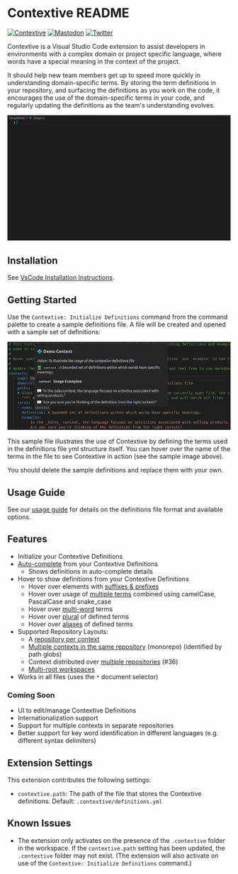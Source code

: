 # Contextive README

[![Contextive](https://github.com/dev-cycles/contextive/actions/workflows/contextive.yml/badge.svg)](https://github.com/dev-cycles/contextive/actions/workflows/contextive.yml) [![Mastodon](https://img.shields.io/mastodon/follow/111227986489537355?domain=https%3A%2F%2Ftechhub.social%2F
)](https://techhub.social/@contextive) [![Twitter](https://img.shields.io/twitter/follow/contextive_tech?label=Follow%20Contextive)](https://twitter.com/intent/follow?screen_name=contextive_tech)

Contextive is a Visual Studio Code extension to assist developers in environments with a complex domain or project specific language, where words have a special meaning in the context of the project.

It should help new team members get up to speed more quickly in understanding domain-specific terms. By storing the term definitions in your repository, and surfacing the definitions as you work on the code, it encourages the use of the domain-specific terms in your code, and regularly updating the definitions as the team's understanding evolves.

![Example of Contextive in action.](../../../docs/wiki/images/simple-auto-complete-demo.gif)

## Installation

See [VsCode Installation Instructions](../../../docs/wiki/INSTALLATION.md#visual-studio-code).

## Getting Started

Use the `Contextive: Initialize Definitions` command from the command palette to create a sample definitions file. A file will be created and opened with a sample set of definitions:

![Example of a Contextive definition hover over the word "context" in a yml file.](../../../docs/wiki/images/example_hover.png)

This sample file illustrates the use of Contextive by defining the terms used in the definitions file yml structure itself.  You can hover over the name of the terms in the file to see Contextive in action (see the sample image above).

You should delete the sample definitions and replace them with your own.

## Usage Guide

See our [usage guide](../../../docs/wiki/USAGE.md) for details on the definitions file format and available options. 

## Features

* Initialize your Contextive Definitions
* [Auto-complete](../../../docs/wiki/USAGE.md#smart-auto-complete) from your Contextive Definitions
  * Shows definitions in auto-complete details
* Hover to show definitions from your Contextive Definitions
  * Hover over elements with [suffixes & prefixes](../../../docs/wiki/USAGE.md#suffixes-and-prefixes)
  * Hover over usage of [multiple terms](../../../docs/wiki/USAGE.md#combining-two-or-more-terms) combined using camelCase, PascalCase and snake_case
  * Hover over [multi-word](../../../docs/wiki/USAGE.md#multi-word-terms) terms
  * Hover over [plural](../../../docs/wiki/USAGE.md#plural-words) of defined terms
  * Hover over [aliases](../../../docs/wiki/USAGE.md#term-aliases) of defined terms
* Supported Repository Layouts:
  * A [repository per context](../../../docs/wiki/USAGE.md#multiple-bounded-contexts-repository-per-context)
  * [Multiple contexts in the same repository](../../../docs/wiki/USAGE.md#multiple-bounded-contexts-single-repository-single-root-monorepo) (monorepo) (identified by path globs)
  * Context distributed over [multiple repositories](../../../docs/wiki/USAGE.md#single-bounded-context-multiple-repositories) (#36)
  * [Multi-root workspaces](../../../docs/wiki/USAGE.md#multiple-bounded-contexts-multi-root-shared-definitions-file)
* Works in all files (uses the `*` document selector)

### Coming Soon

* UI to edit/manage Contextive Definitions
* Internationalization support
* Support for multiple contexts in separate repositories
* Better support for key word identification in different languages (e.g. different syntax delimiters)

## Extension Settings

This extension contributes the following settings:

* `contextive.path`: The path of the file that stores the Contextive definitions.  Default: `.contextive/definitions.yml`

## Known Issues

* The extension only activates on the presence of the `.contextive` folder in the workspace.  If the `contextive.path` setting has been updated, the `.contextive` folder may not exist.  (The extension will also activate on use of the `Contextive: Initialize Definitions` command.)